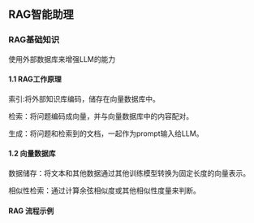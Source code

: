 ## RAG智能助理
### RAG基础知识
使用外部数据库来增强LLM的能力
#### 1.1 RAG工作原理
索引:将外部知识库编码，储存在向量数据库中。

检索：将问题编码成向量，并与向量数据库中的内容配对。

生成：将问题和检索到的文档，一起作为prompt输入给LLM。
#### 1.2 向量数据库
数据储存：将文本和其他数据通过其他训练模型转换为固定长度的向量表示。

相似性检索：通过计算余弦相似度或其他相似性度量来判断。

#### RAG 流程示例 
